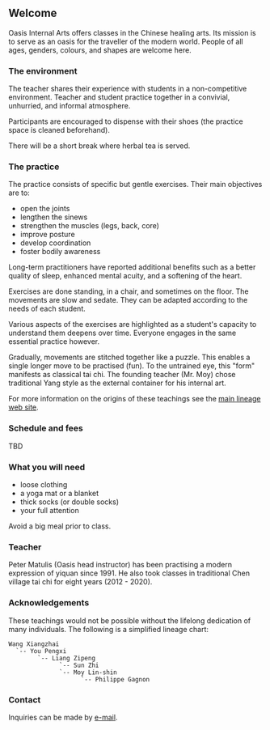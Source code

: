 ## Welcome

Oasis Internal Arts offers classes in the Chinese healing arts. Its mission is
to serve as an oasis for the traveller of the modern world. People of all ages,
genders, colours, and shapes are welcome here.

### The environment

The teacher shares their experience with students in a non-competitive
environment. Teacher and student practice together in a convivial, unhurried,
and informal atmosphere.

Participants are encouraged to dispense with their shoes (the practice space is
cleaned beforehand).

There will be a short break where herbal tea is served.

### The practice

The practice consists of specific but gentle exercises. Their main objectives
are to:

* open the joints
* lengthen the sinews
* strengthen the muscles (legs, back, core)
* improve posture
* develop coordination
* foster bodily awareness

Long-term practitioners have reported additional benefits such as a better
quality of sleep, enhanced mental acuity, and a softening of the heart.

Exercises are done standing, in a chair, and sometimes on the floor. The
movements are slow and sedate. They can be adapted according to the needs of
each student.

Various aspects of the exercises are highlighted as a student's capacity to
understand them deepens over time. Everyone engages in the same essential
practice however.

Gradually, movements are stitched together like a puzzle. This enables a single
longer move to be practised (fun). To the untrained eye, this "form" manifests
as classical tai chi. The founding teacher (Mr. Moy) chose traditional Yang
style as the external container for his internal art.

For more information on the origins of these teachings see the [main lineage
web site](https://taichinuances.com).

### Schedule and fees

TBD

### What you will need

* loose clothing
* a yoga mat or a blanket
* thick socks (or double socks)
* your full attention

Avoid a big meal prior to class.

### Teacher

Peter Matulis (Oasis head instructor) has been practising a modern expression
of yiquan since 1991. He also took classes in traditional Chen village tai chi
for eight years (2012 - 2020).

### Acknowledgements

These teachings would not be possible without the lifelong dedication of many
individuals. The following is a simplified lineage chart:

```
Wang Xiangzhai
  `-- You Pengxi
        `-- Liang Zipeng
              `-- Sun Zhi
              `-- Moy Lin-shin
                    `-- Philippe Gagnon
```

### Contact

Inquiries can be made by [e-mail](mailto:info@oasis-internal.art).
